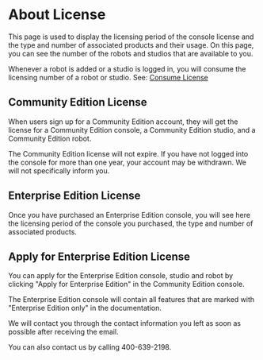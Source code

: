 # About License

This page is used to display the licensing period of the console license and the type and number of associated products and their usage. On this page, you can see the number of the robots and studios that are available to you.

Whenever a robot is added or a studio is logged in, you will consume the licensing number of a robot or studio. See: [Consume License](useLicense.md?_v=v2020.4)

## Community Edition License

When users sign up for a Community Edition account, they will get the license for a Community Edition console, a Community Edition studio, and a Community Edition robot.

The Community Edition license will not expire. If you have not logged into the console for more than one year, your account may be withdrawn. We will not specifically inform you.

## Enterprise Edition License

Once you have purchased an Enterprise Edition console, you will see here the licensing period of the console you purchased, the type and number of associated products.

## Apply for Enterprise Edition License

You can apply for the Enterprise Edition console, studio and robot by clicking "Apply for Enterprise Edition" in the Community Edition console.

The Enterprise Edition console will contain all features that are marked with "Enterprise Edition only" in the documentation.

We will contact you through the contact information you left as soon as possible after receiving the email.

You can also contact us by calling 400-639-2198.